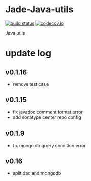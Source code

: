 Jade-Java-utils
===============

[![build status](https://api.travis-ci.org/Jade-Shan/Jade-Java-Libs.svg)](https://travis-ci.org/Jade-Shan/Jade-Java-Libs)
[![codecov.io](https://codecov.io/github/Jade-Shan/Jade-Java-utils/coverage.svg?branch=master)](https://codecov.io/github/Jade-Shan/Jade-Java-utils?branch=master)


Java utils

update log
===============

## v0.1.16

* remove test case

## v0.1.15

* fix javadoc comment format error
* add sonatype center repo config

## v0.1.9 

* fix mongo db query condition error



## v0.16 

* split dao and mongodb
